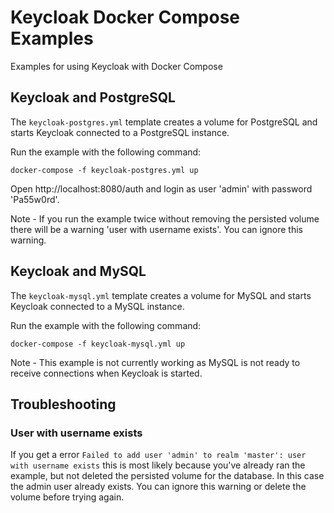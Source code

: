 # Keycloak Docker Compose Examples

Examples for using Keycloak with Docker Compose



## Keycloak and PostgreSQL

The `keycloak-postgres.yml` template creates a volume for PostgreSQL and starts Keycloak connected to a PostgreSQL instance.

Run the example with the following command:

    docker-compose -f keycloak-postgres.yml up

Open http://localhost:8080/auth and login as user 'admin' with password 'Pa55w0rd'.

Note - If you run the example twice without removing the persisted volume there will be a warning 'user with username exists'. You can ignore this warning.



## Keycloak and MySQL

The `keycloak-mysql.yml` template creates a volume for MySQL and starts Keycloak connected to a MySQL instance.

Run the example with the following command:

    docker-compose -f keycloak-mysql.yml up

Note - This example is not currently working as MySQL is not ready to receive connections when Keycloak is started.



## Troubleshooting

### User with username exists

If you get a error `Failed to add user 'admin' to realm 'master': user with username exists` this is most likely because
you've already ran the example, but not deleted the persisted volume for the database. In this case the admin user already
exists. You can ignore this warning or delete the volume before trying again.